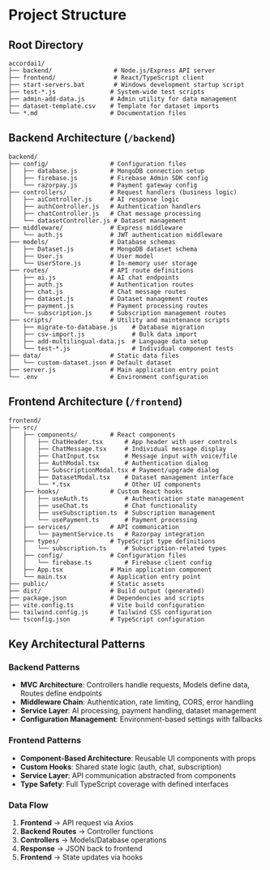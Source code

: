 # Project Structure

## Root Directory
```
accordai1/
├── backend/                 # Node.js/Express API server
├── frontend/                # React/TypeScript client
├── start-servers.bat        # Windows development startup script
├── test-*.js               # System-wide test scripts
├── admin-add-data.js       # Admin utility for data management
├── dataset-template.csv    # Template for dataset imports
└── *.md                    # Documentation files
```

## Backend Architecture (`/backend`)
```
backend/
├── config/                 # Configuration files
│   ├── database.js         # MongoDB connection setup
│   ├── firebase.js         # Firebase Admin SDK config
│   └── razorpay.js         # Payment gateway config
├── controllers/            # Request handlers (business logic)
│   ├── aiController.js     # AI response logic
│   ├── authController.js   # Authentication handlers
│   ├── chatController.js   # Chat message processing
│   └── datasetController.js # Dataset management
├── middleware/             # Express middleware
│   └── auth.js             # JWT authentication middleware
├── models/                 # Database schemas
│   ├── Dataset.js          # MongoDB dataset schema
│   ├── User.js             # User model
│   └── UserStore.js        # In-memory user storage
├── routes/                 # API route definitions
│   ├── ai.js               # AI chat endpoints
│   ├── auth.js             # Authentication routes
│   ├── chat.js             # Chat message routes
│   ├── dataset.js          # Dataset management routes
│   ├── payment.js          # Payment processing routes
│   └── subscription.js     # Subscription management routes
├── scripts/                # Utility and maintenance scripts
│   ├── migrate-to-database.js    # Database migration
│   ├── csv-import.js             # Bulk data import
│   ├── add-multilingual-data.js  # Language data setup
│   └── test-*.js                 # Individual component tests
├── data/                   # Static data files
│   └── custom-dataset.json # Default dataset
├── server.js               # Main application entry point
└── .env                    # Environment configuration
```

## Frontend Architecture (`/frontend`)
```
frontend/
├── src/
│   ├── components/         # React components
│   │   ├── ChatHeader.tsx      # App header with user controls
│   │   ├── ChatMessage.tsx     # Individual message display
│   │   ├── ChatInput.tsx       # Message input with voice/file
│   │   ├── AuthModal.tsx       # Authentication dialog
│   │   ├── SubscriptionModal.tsx # Payment/upgrade dialog
│   │   ├── DatasetModal.tsx    # Dataset management interface
│   │   └── *.tsx               # Other UI components
│   ├── hooks/              # Custom React hooks
│   │   ├── useAuth.ts          # Authentication state management
│   │   ├── useChat.ts          # Chat functionality
│   │   ├── useSubscription.ts  # Subscription management
│   │   └── usePayment.ts       # Payment processing
│   ├── services/           # API communication
│   │   └── paymentService.ts   # Razorpay integration
│   ├── types/              # TypeScript type definitions
│   │   └── subscription.ts     # Subscription-related types
│   ├── config/             # Configuration files
│   │   └── firebase.ts         # Firebase client config
│   ├── App.tsx             # Main application component
│   └── main.tsx            # Application entry point
├── public/                 # Static assets
├── dist/                   # Build output (generated)
├── package.json            # Dependencies and scripts
├── vite.config.ts          # Vite build configuration
├── tailwind.config.js      # Tailwind CSS configuration
└── tsconfig.json           # TypeScript configuration
```

## Key Architectural Patterns

### Backend Patterns
- **MVC Architecture**: Controllers handle requests, Models define data, Routes define endpoints
- **Middleware Chain**: Authentication, rate limiting, CORS, error handling
- **Service Layer**: AI processing, payment handling, dataset management
- **Configuration Management**: Environment-based settings with fallbacks

### Frontend Patterns
- **Component-Based Architecture**: Reusable UI components with props
- **Custom Hooks**: Shared state logic (auth, chat, subscription)
- **Service Layer**: API communication abstracted from components
- **Type Safety**: Full TypeScript coverage with defined interfaces

### Data Flow
1. **Frontend** → API request via Axios
2. **Backend Routes** → Controller functions
3. **Controllers** → Models/Database operations
4. **Response** → JSON back to frontend
5. **Frontend** → State updates via hooks